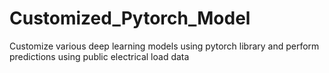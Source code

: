 # Customized_Pytorch_Model
Customize various deep learning models using pytorch library and perform predictions using public electrical load data
